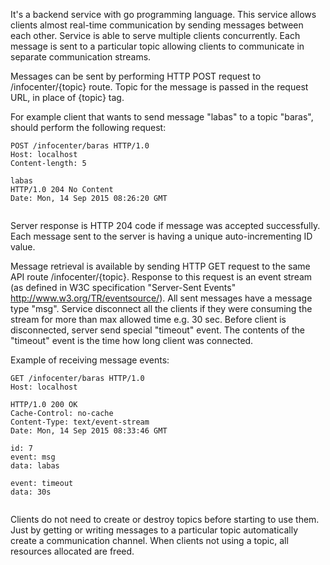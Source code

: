 It's a backend service with go programming language. This service allows clients almost real-time communication by sending messages between each other. Service is able to serve multiple clients concurrently. Each message is sent to a particular topic allowing clients to communicate in separate communication streams.

Messages can be sent by performing HTTP POST request to /infocenter/{topic} route. Topic for the message is passed in the request URL, in place of {topic} tag.

For example client that wants to send message "labas" to a topic "baras", should perform the following request:

```
POST /infocenter/baras HTTP/1.0
Host: localhost
Content-length: 5

labas
HTTP/1.0 204 No Content
Date: Mon, 14 Sep 2015 08:26:20 GMT


```

Server response is HTTP 204 code if message was accepted successfully. Each message sent to the server is having a unique auto-incrementing ID value.

Message retrieval is available by sending HTTP GET request to the same API route /infocenter/{topic}. Response to this request is an event stream (as defined in W3C specification "Server-Sent Events" http://www.w3.org/TR/eventsource/). All sent messages  have a message type "msg". Service disconnect all the clients if they were consuming the stream for more than max allowed time e.g. 30 sec. Before client is disconnected, server send special "timeout" event. The contents of the "timeout" event is the time how long client was connected.

Example of receiving message events:
```
GET /infocenter/baras HTTP/1.0
Host: localhost

HTTP/1.0 200 OK
Cache-Control: no-cache
Content-Type: text/event-stream
Date: Mon, 14 Sep 2015 08:33:46 GMT

id: 7
event: msg
data: labas

event: timeout
data: 30s


```

Clients do not need to create or destroy topics before starting to use them. Just by getting or writing messages to a particular topic automatically create a communication channel. When clients not using a topic, all resources allocated are freed.
